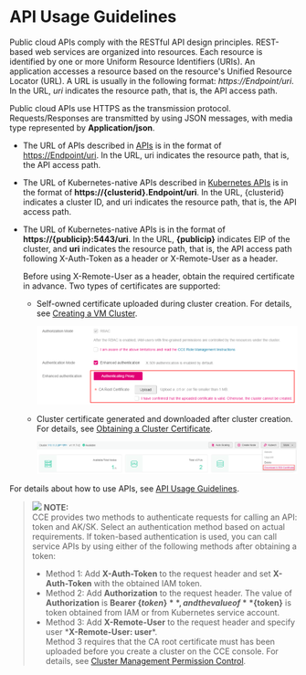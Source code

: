 # API Usage Guidelines<a name="cce_02_0344"></a>

Public cloud APIs comply with the RESTful API design principles. REST-based web services are organized into resources. Each resource is identified by one or more Uniform Resource Identifiers \(URIs\). An application accesses a resource based on the resource's Unified Resource Locator \(URL\). A URL is usually in the following format:  _https://Endpoint/uri_. In the URL,  _uri_  indicates the resource path, that is, the API access path.

Public cloud APIs use HTTPS as the transmission protocol. Requests/Responses are transmitted by using JSON messages, with media type represented by  **Application/json**.

-   The URL of APIs described in  [APIs](apis)  is in the format of  [https://Endpoint/uri](https://endpoint/uri). In the URL, uri indicates the resource path, that is, the API access path.
-   The URL of Kubernetes-native APIs described in  [Kubernetes APIs](kubernetes_apis)  is in the format of  **https://\{clusterid\}.Endpoint/uri**. In the URL, \{clusterid\} indicates a cluster ID, and uri indicates the resource path, that is, the API access path.
-   The URL of Kubernetes-native APIs is in the format of  **https://\{publicip\}:5443/uri**. In the URL,  **\{publicip\}**  indicates EIP of the cluster, and  **uri**  indicates the resource path, that is, the API access path following X-Auth-Token as a header or X-Remote-User as a header.

    Before using X-Remote-User as a header, obtain the required certificate in advance. Two types of certificates are supported:

    -   Self-owned certificate uploaded during cluster creation. For details, see  [Creating a VM Cluster](https://docs.otc.t-systems.com/en-us/usermanual2/cce/cce_01_0028.html).

        ![](figures/ca-root-cerficate.png)

    -   Cluster certificate generated and downloaded after cluster creation. For details, see  [Obtaining a Cluster Certificate](https://docs.otc.t-systems.com/en-us/usermanual2/cce/cce_01_0175.html).

        ![](figures/obtaining-a-cluster-certificate.png)



For details about how to use APIs, see  [API Usage Guidelines](https://docs.otc.t-systems.com/en-us/api/apiug/apig-en-api-180328001.html?tag=API%20Documents).

>![](/images/icon-note.gif) **NOTE:**   
>CCE provides two methods to authenticate requests for calling an API: token and AK/SK. Select an authentication method based on actual requirements. If token-based authentication is used, you can call service APIs by using either of the following methods after obtaining a token:  
>-   Method 1: Add  **X-Auth-Token**  to the request header and set  **X-Auth-Token**  with the obtained IAM token.  
>-   Method 2: Add  **Authorization**  to the request header. The value of  **Authorization**  is  **Bearer $\{token\}**, and the value of  **$\{token\}**  is token obtained from IAM or from Kubernetes service account.  
>-   Method 3: Add  **X-Remote-User**  to the request header and specify user \***X-Remote-User: user**\*.  
>Method 3 requires that the CA root certificate must has been uploaded before you create a cluster on the CCE console. For details, see  [Cluster Management Permission Control](https://docs.otc.t-systems.com/en-us/usermanual2/cce/cce_01_0085.html).  

